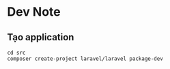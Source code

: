 # Dev Note

## Tạo application

```shell
cd src
composer create-project laravel/laravel package-dev
```
